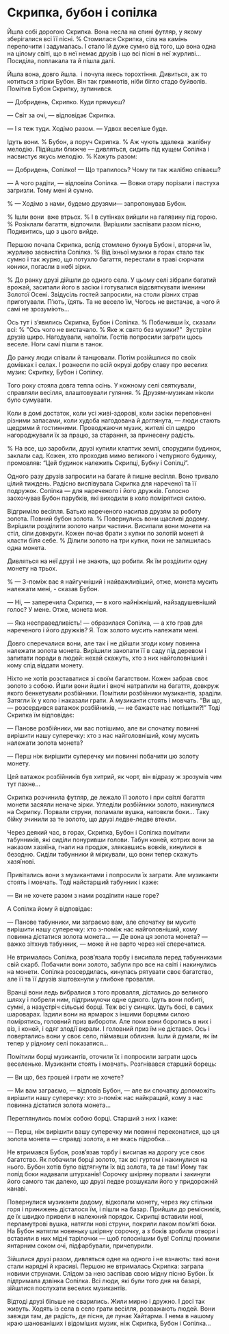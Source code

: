 # Скрипка, бубон і сопілка

Йшла собі дорогою Скрипка.
Вона несла на спині футляр, у якому зберігалися всі її пісні.
% Стомилася Скрипка, сіла на камінь перепочити і задумалась.
І стало їй дуже сумно від того, що вона одна на цілому світі, що в неї немає друзів і що всі пісні в неї журливі...
Посиділа, поплакала та й пішла далі.

Йшла вона, довго йшла.
 і почула якесь торохтіння.
Дивиться, аж то котиться з гірки Бубон.
Він так гримкотів, ніби бігло стадо буйволів.
Помітив Бубон Скрипку, зупинився.

— Добридень, Скрипко.
Куди прямуєш?

— Світ за очі, — відповідає Скрипка.

— І я теж туди.
Ходімо разом.
— Удвох веселіше буде.

Ідуть вони.
% Бубон, а поруч Скрипка.
% Аж чують здалека  жалібну мелодію.
Підійшли ближче — дивляться, сидить під кущем Сопілка і насвистує якусь мелодію.
% Кажуть разом:

— Добридень, Сопілко!
— Що трапилось?
Чому ти так жалібно співаєш?

— А чого радіти, — відповіла Сопілка.
— Вовки отару порізали і пастуха загризли.
Тому мені й сумно.

% — Ходімо з нами, будемо друзями— запропонував Бубон.

% Ішли вони  вже втрьох.
% І в сутінках вийшли на галявину під горою.
% Розіклали багаття, відпочили.
Вирішили заспівати разом пісню, Подивитись, що з цього вийде.

Першою почала Скрипка, вслід стомлено бухнув Бубон і, вторячи їм, журливо засвистіла Сопілка.
% Від їхньої музики в горах стало так сумно і так журно, що потухло багаття, перестали в траві сюрчати коники, погасли в небі зірки.

% До ранку друзі дійшли до одного села.
У цьому селі зібрали багатий врожай, засипали його в засіки і готувалися відсвяткувати іменини Золотої Осені.
Звідусіль гостей запросили, на столи різних страв приготували.
П’ють, їдять.
Та не весело їм, Чогось не вистачає, а чого й самі не зрозуміють...

Ось тут і з’явились Скрипка, Бубон і Сопілка.
% Побачивши їх, сказали всі:
% "Ось чого не вистачало.
% Яке ж свято без музики?" 
Зустріли друзів щиро.
Нагодували, напоїли.
Гостів попросили заграти щось веселе.
Ноги самі пішли в танок.

До ранку люди співали й танцювали.
Потім розійшлися по своїх домівках і селах.
І рознесли по всій окрузі добру славу про веселих музик: Скрипку, Бубон і Сопілку.

Того року стояла довга тепла осінь.
У кожному селі святкували, справляли весілля, влаштовували гуляння.
% Друзям-музикам ніколи було сумувати.

Коли в домі достаток, коли усі живі-здорові, коли засіки переповнені різними запасами, коли худоба нагодована й доглянута, — люди стають щедрими й гостинними.
Проводжаючи музик, жителі сіл щедро нагороджували їх за працю, за старання, за принесену радість.

% На все, що заробили, друзі купили клаптик землі, спорудили будинок, заклали сад.
Кожен, хто проходив мимо великого і чепурного будинку, промовляв: “Цей будинок належить Скрипці, Бубну і Сопілці”.

Одного разу друзів запросили на багате й пишне весілля.
Воно тривало цілий тиждень.
Радісно виспівувала Скрипка для нареченої та її подружок.
Сопілка — для нареченого і його дружків.
Голосно заохочував Бубон парубків, які виходили в коло помірятися силою.

Відгриміло весілля.
Батько нареченого насипав друзям за роботу золота.
Повний бубон золота.
% Повернулись вони щасливі додому.
Вирішили розділити золото натри частини.
Висипали вони монети на стіл, сіли довкруги.
Кожен почав брати з купки по золотій монеті й класти біля себе.
% Ділили золото на три купки, поки не залишилась одна монета.

Дивляться на неї друзі і не знають, що робити.
Як їм розділити одну монету на трьох.

% — З-поміж вас я найгучніший і найважливіший, отже, монета мусить належати мені, - сказав Бубон.

— Ні, — заперечила Скрипка, — в кого найніжніший, найзадушевніший голос?
У мене.
Отже, монета моя.

— Яка несправедливість!
— образилася Сопілка, — а хто грав для нареченого і його дружків?
Я. Тож золото мусить належати мені.

Довго сперечалися вони, але так і не дійшли згоди кому повинна належати золота монета.
Вирішили закопати її в саду під деревом і запитати поради в людей: нехай скажуть, хто з них найголовніший і кому слід віддати монету.

Ніхто не хотів розставатися зі своїм багатством.
Кожен забрав своє золото з собою.
Йшли вони йшли і вночі натрапили на багаття, довкруж якого бенкетували розбійники.
Помітили розбійники музикантів, зраділи.
Затягли їх у коло і наказали грати.
А музиканти стоять і мовчать.
“Ви що, — розсердився ватажок розбійників, — не бажаєте нас потішити?!” Тоді Скрипка їм відповідає:

— Панове розбійники, ми вас потішимо, але ви спочатку повинні вирішити нашу суперечку: хто з нас найголовніший, кому мусить належати золота монета?

— Перш ніж вирішити суперечку ми повинні побачити цю золоту монету.

Цей ватажок розбійників був хитрий, як чорт, він відразу ж зрозумів чим тут пахне...

Скрипка розчинила футляр, де лежало її золото і при світлі багаття монети засяяли неначе зірки.
Угледіли розбійники золото, накинулися на Скрипку.
Порвали струни, поламали вушка, натовкли боки...
Таку бійку зчинили за те золото, що друзі ледве-ледве втекли.

Через деякий час, в горах, Скрипка, Бубон і Сопілка помітили табунників, які сиділи понуривши голови.
Табун коней, котрих вони за наказом хазяїна, гнали на продаж, злякавшись вовків, кинулися в безодню.
Сиділи табунники й міркували, що вони тепер скажуть хазяїнові.

Привітались вони з музикантами і попросили їх заграти.
Але музиканти стоять і мовчать.
Тоді найстарший табунник і каже:

— Ви не хочете разом з нами розділити наше горе?

А Сопілка йому й відповідає:

— Панове табунники, ми заграємо вам, але спочатку ви мусите вирішити нашу суперечку: хто з-поміж нас найголовніший, кому повинна дістатися золота монета...
— Де вона ця золота монета?
— важко зітхнув табунник, — може й не варто через неї сперечатися.

Не втрималась Сопілка, розв’язала торбу і висипала перед табунниками свій скарб.
Побачили вони золото, забули про все на світі і накинулись на монети.
Сопілка розсердилась, кинулась рятувати своє багатство, але її та її друзів зіштовхнули у глибоке провалля.

Вранці вони ледь вибралися з того провалля, дістались до великого шляху і побрели ним, підтримуючи одне одного.
Ідуть вони побиті, сумні, а назустріч сільські борці.
Теж всі у синцях.
Ідуть босі, в самих шароварах.
Їздили вони на ярмарок з іншими борцями силою помірятись, головний приз вибороти.
Але поки вони боролись в них і віз, і коней, і одяг злодії вкрали.
І головний приз їм не дістався.
Ось і повертались вони у своє село, піймавши облизня.
Ішли й думали, як їм тепер у рідному селі показатися...

Помітили борці музикантів, оточили їх і попросили заграти щось веселеньке.
Музиканти стоять і мовчать.
Розгнівався старший борець:

— Ви що, без грошей і грати не хочете?

— Ми вам заграємо, — відповів Бубон, — але ви спочатку допоможіть вирішити нашу суперечку: хто з-поміж нас найкращий, кому з нас повинна дістатися золота монета...

Переглянулись поміж собою борці.
Старший з них і каже:

— Перш, ніж вирішити вашу суперечку ми повинні переконатися, що ця золота монета — справді золота, а не якась підробка...

Не втримався Бубон, розв’язав торбу і висипав на дорогу усе своє багатство.
Як побачили борці золото, так всі гуртом і накинулися на нього.
Бубон хотів було відтягнути їх від золота, та де там!
Йому так попід боки надавали штурханів!
Сорочку шкіряну порвали і закинули його самого так далеко, що друзі ледве розшукали його у придорожній канаві.

Повернулися музиканти додому, відкопали монету, через яку стільки горя і принижень дісталося їм, і пішли на базар.
Прийшли до ремісників, де їх швидко привели в належний порядок.
Скрипці вставили нові, перламутрові вушка, натягли нові струни, покрили лаком пом’яті боки.
На Бубон натягли новеньку шкіряну сорочку, а з боків зробили отвори і вставили в них мідні тарілочки — щоб голоснішим був!
Сопілці промили янтарним соком очі, підфарбували, причепурили.

Зійшлися друзі разом, дивляться одне на одного і не взнають: такі вони стали нарядні й красиві.
Першою не втрималась Скрипка: заграла новими струнами.
Слідом за нею заспівав свою мідну пісню Бубон.
Їх підтримала дзвінка Сопілка.
Всі люди, які були того дня на базарі, зійшлися послухати веселих музикантів.

Відтоді друзі більше не сварились.
Жили мирно і дружно.
І досі так живуть.
Ходять із села в село грати весілля, розважають людей.
Вони завжди там, де радість, де пісня, де лунає Хайтарма.
І нема в нашому краю шанованіших і відоміших музик, ніж Скрипка, Бубон і Сопілка...
